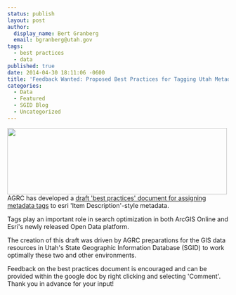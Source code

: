 ```yaml
---
status: publish
layout: post
author:
  display_name: Bert Granberg
  email: bgranberg@utah.gov
tags:
  - best practices
  - data
published: true
date: 2014-04-30 18:11:06 -0600
title: 'Feedback Wanted: Proposed Best Practices for Tagging Utah Metadata'
categories:
  - Data
  - Featured
  - SGID Blog
  - Uncategorized
---
```

<p><a href="{{ "/downloads/tagexample2.png" | prepend: site.baseurl }}"><img src="{{ "/images/tagexample2.png" | prepend: site.baseurl }}" alt="" title="tagexample2" width="500" height="151" class="inline-text-right" /></a>AGRC has developed a <a href="https://docs.google.com/a/utah.gov/document/d/1V7lnrMX6Ufok3lmSoxVaBJhwWnvlyPRb6v8kNzSjlQ4/edit">draft 'best practices' document for assigning metadata tags</a> to esri 'Item Description'-style metadata.</p>
<p>Tags play an important role in search optimization in both ArcGIS Online and Esri's newly released Open Data platform.</p>
<p>The creation of this draft was driven by AGRC preparations for the GIS data resources in Utah's State Geographic Information Database (SGID) to work optimally these two and other environments.</p>
<p>Feedback on the best practices document is encouraged and can be provided within the google doc by right clicking and selecting 'Comment'. Thank you in advance for your input!</p>
